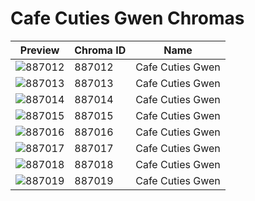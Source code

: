 # Cafe Cuties Gwen Chromas



| Preview | Chroma ID | Name |
|---------|-----------|------|
| ![887012](https://raw.communitydragon.org/latest/plugins/rcp-be-lol-game-data/global/default/v1/champion-chroma-images/887/887012.png) | 887012 | Cafe Cuties Gwen |
| ![887013](https://raw.communitydragon.org/latest/plugins/rcp-be-lol-game-data/global/default/v1/champion-chroma-images/887/887013.png) | 887013 | Cafe Cuties Gwen |
| ![887014](https://raw.communitydragon.org/latest/plugins/rcp-be-lol-game-data/global/default/v1/champion-chroma-images/887/887014.png) | 887014 | Cafe Cuties Gwen |
| ![887015](https://raw.communitydragon.org/latest/plugins/rcp-be-lol-game-data/global/default/v1/champion-chroma-images/887/887015.png) | 887015 | Cafe Cuties Gwen |
| ![887016](https://raw.communitydragon.org/latest/plugins/rcp-be-lol-game-data/global/default/v1/champion-chroma-images/887/887016.png) | 887016 | Cafe Cuties Gwen |
| ![887017](https://raw.communitydragon.org/latest/plugins/rcp-be-lol-game-data/global/default/v1/champion-chroma-images/887/887017.png) | 887017 | Cafe Cuties Gwen |
| ![887018](https://raw.communitydragon.org/latest/plugins/rcp-be-lol-game-data/global/default/v1/champion-chroma-images/887/887018.png) | 887018 | Cafe Cuties Gwen |
| ![887019](https://raw.communitydragon.org/latest/plugins/rcp-be-lol-game-data/global/default/v1/champion-chroma-images/887/887019.png) | 887019 | Cafe Cuties Gwen |